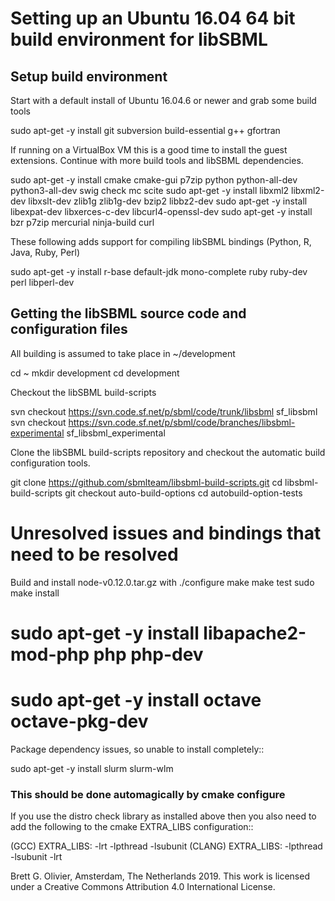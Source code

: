 # Setting up an Ubuntu 16.04 64 bit build environment for libSBML

## Setup build environment

Start with a default install of Ubuntu 16.04.6 or newer and grab some build tools 

 sudo apt-get -y install git subversion build-essential g++ gfortran
 
If running on a VirtualBox VM this is a good time to install the guest extensions.
Continue with more build tools and libSBML dependencies.
 
 sudo apt-get -y install cmake cmake-gui p7zip python python-all-dev python3-all-dev swig check mc scite 
 sudo apt-get -y install libxml2 libxml2-dev libxslt-dev zlib1g zlib1g-dev bzip2 libbz2-dev
 sudo apt-get -y install libexpat-dev libxerces-c-dev libcurl4-openssl-dev
 sudo apt-get -y install bzr p7zip mercurial ninja-build curl
 
These following adds support for compiling libSBML bindings (Python, R, Java, Ruby, Perl)
 
 sudo apt-get -y install r-base default-jdk mono-complete ruby ruby-dev perl libperl-dev 
 
## Getting the libSBML source code and configuration files

All building is assumed to take place in ~/development

 cd ~
 mkdir development
 cd development

Checkout the libSBML build-scripts

 svn checkout https://svn.code.sf.net/p/sbml/code/trunk/libsbml sf_libsbml
 svn checkout https://svn.code.sf.net/p/sbml/code/branches/libsbml-experimental sf_libsbml_experimental
 
Clone the libSBML build-scripts repository and checkout the automatic build configuration tools.

 git clone https://github.com/sbmlteam/libsbml-build-scripts.git
 cd libsbml-build-scripts
 git checkout auto-build-options
 cd autobuild-option-tests


# Unresolved issues and bindings that need to be resolved

Build and install node-v0.12.0.tar.gz with
 ./configure
 make
 make test
 sudo make install
  
# sudo apt-get -y install libapache2-mod-php php php-dev
# sudo apt-get -y install octave octave-pkg-dev


Package dependency issues, so unable to install completely::

 sudo apt-get -y install slurm slurm-wlm

### This should be done automagically by cmake configure

If you use the distro check library as installed above then you also need to add the
following to the cmake EXTRA_LIBS configuration::

(GCC)   EXTRA_LIBS: -lrt -lpthread -lsubunit
(CLANG) EXTRA_LIBS: -lpthread -lsubunit -lrt 

Brett G. Olivier, Amsterdam, The Netherlands 2019. This work is licensed under a Creative Commons Attribution 4.0 International License.
